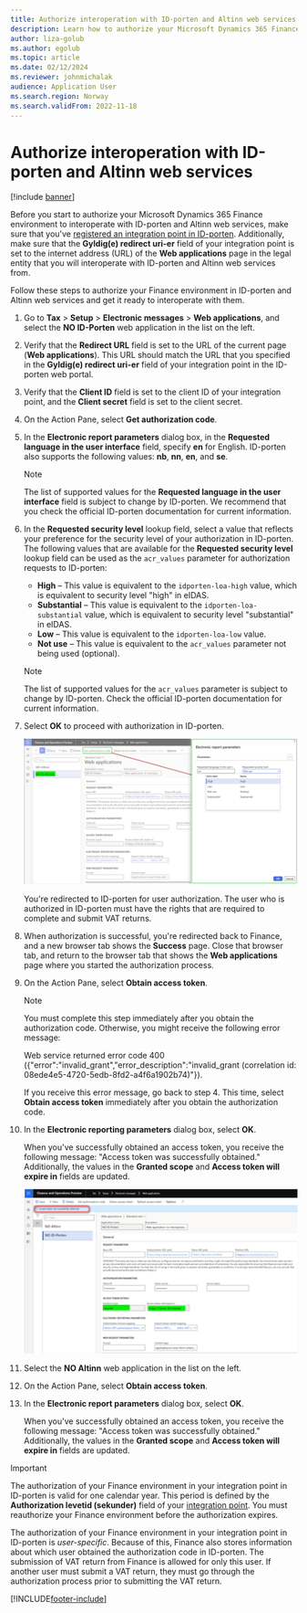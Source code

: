 ```yaml
---
title: Authorize interoperation with ID-porten and Altinn web services
description: Learn how to authorize your Microsoft Dynamics 365 Finance environment to interoperate with ID-porten and Altinn web services.
author: liza-golub
ms.author: egolub
ms.topic: article
ms.date: 02/12/2024
ms.reviewer: johnmichalak
audience: Application User
ms.search.region: Norway
ms.search.validFrom: 2022-11-18
---
```


# Authorize interoperation with ID-porten and Altinn web services

[!include [banner](../../includes/banner.md)]

Before you start to authorize your Microsoft Dynamics 365 Finance environment to interoperate with ID-porten and Altinn web services, make sure that you've [registered an integration point in ID-porten](emea-nor-vat-return-integration-point.md). Additionally, make sure that the **Gyldig(e) redirect uri-er** field of your integration point is set to the internet address (URL) of the **Web applications** page in the legal entity that you will interoperate with ID-porten and Altinn web services from.

Follow these steps to authorize your Finance environment in ID-porten and Altinn web services and get it ready to interoperate with them.

1. Go to **Tax** \> **Setup** \> **Electronic messages** \> **Web applications**, and select the **NO ID-Porten** web application in the list on the left.
2. Verify that the **Redirect URL** field is set to the URL of the current page (**Web applications**). This URL should match the URL that you specified in the **Gyldig(e) redirect uri-er** field of your integration point in the ID-porten web portal.
3. Verify that the **Client ID** field is set to the client ID of your integration point, and the **Client secret** field is set to the client secret.
4. On the Action Pane, select **Get authorization code**.
5. In the **Electronic report parameters** dialog box, in the **Requested language in the user interface** field, specify **en** for English. ID-porten also supports the following values: **nb**, **nn**, **en**, and **se**.

    > [!NOTE]
    > The list of supported values for the **Requested language in the user interface** field is subject to change by ID-porten. We recommend that you check the official ID-porten documentation for current information.

6. In the **Requested security level** lookup field, select a value that reflects your preference for the security level of your authorization in ID-porten. The following values that are available for the **Requested security level** lookup field can be used as the `acr_values` parameter for authorization requests to ID-porten:

    - **High** – This value is equivalent to the `idporten-loa-high` value, which is equivalent to security level "high" in eIDAS.
    - **Substantial** – This value is equivalent to the `idporten-loa-substantial` value, which is equivalent to security level "substantial" in eIDAS.
    - **Low** – This value is equivalent to the `idporten-loa-low` value.
    - **Not use** – This value is equivalent to the `acr_values` parameter not being used (optional).

    > [!NOTE]
    > The list of supported values for the `acr_values` parameter is subject to change by ID-porten. Check the official ID-porten documentation for current information.

7. Select **OK** to proceed with authorization in ID-porten.

    ![Specify parameters in the Electronic report parameters dialog box.](../media/emea-nor-vat-return-no-authorization-params.png)

    You're redirected to ID-porten for user authorization. The user who is authorized in ID-porten must have the rights that are required to complete and submit VAT returns.

8. When authorization is successful, you're redirected back to Finance, and a new browser tab shows the **Success** page. Close that browser tab, and return to the browser tab that shows the **Web applications** page where you started the authorization process.
9. On the Action Pane, select **Obtain access token**.

    > [!NOTE]
    > You must complete this step immediately after you obtain the authorization code. Otherwise, you might receive the following error message:
    >
    > Web service returned error code 400 ({"error":"invalid_grant","error_description":"invalid_grant (correlation id: 08ede4e5-4720-5edb-8fd2-a4f6a1902b74)"}).
    >
    > If you receive this error message, go back to step 4. This time, select **Obtain access token** immediately after you obtain the authorization code.

10. In the **Electronic reporting parameters** dialog box, select **OK**.

    When you've successfully obtained an access token, you receive the following message: "Access token was successfully obtained." Additionally, the values in the **Granted scope** and **Access token will expire in** fields are updated.

    ![Granted scope and Access token will expire in fields updated for the NO ID-Porten web application on the Web applications page.](../media/emea-nor-vat-return-no-authorization-2023.png)

11. Select the **NO Altinn** web application in the list on the left.
12. On the Action Pane, select **Obtain access token**.
13. In the **Electronic report parameters** dialog box, select **OK**.

    When you've successfully obtained an access token, you receive the following message: "Access token was successfully obtained." Additionally, the values in the **Granted scope** and **Access token will expire in** fields are updated.

> [!IMPORTANT]
> The authorization of your Finance environment in your integration point in ID-porten is valid for one calendar year. This period is defined by the **Authorization levetid (sekunder)** field of your [integration point](emea-nor-vat-return-integration-point.md). You must reauthorize your Finance environment before the authorization expires.
>
> The authorization of your Finance environment in your integration point in ID-porten is *user-specific*. Because of this, Finance also stores information about which user obtained the authorization code in ID-porten. The submission of VAT return from Finance is allowed for only this user. If another user must submit a VAT return, they must go through the authorization process prior to submitting the VAT return.


[!INCLUDE[footer-include](../../../includes/footer-banner.md)]
